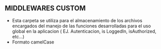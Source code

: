 ## MIDDLEWARES CUSTOM

- Esta carpeta se utiliza para el almacenamiento de los archivos encargados del manejo de las funciones desarrolladas para el uso global en la aplicacion ( EJ. Autenticacion, is LoggedIn, isAuthorized, etc...)
- Formato camelCase